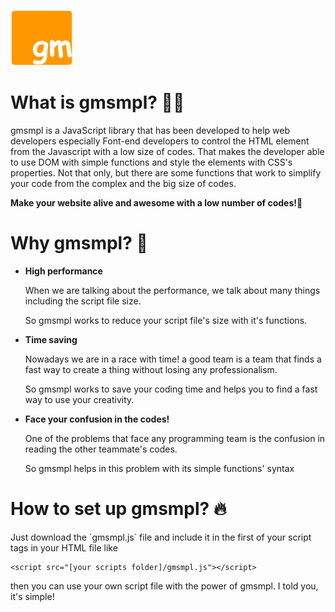 <p ><img src="https://github.com/yahaielbnna/gmsmpl/blob/main/gmsmpl.png" width="100" alt="gmsmpl Logo"></p>

# What is gmsmpl? 🤷‍♂️
 <p>gmsmpl is a JavaScript library that has been developed to help web developers especially Font-end developers to control the HTML element from the Javascript with a low size of codes. That makes the developer able to use DOM with simple functions and style the elements with CSS's properties. Not that only, but there are some functions that work to simplify your code from the complex and the big size of codes.</p>
<b>Make your website alive and awesome with a low number of codes!🌟</b>

# Why gmsmpl? 🤔
<ul>
  <li>
    <b>High performance</b>
    <br/>
    <p>When we are talking about the performance, we talk about many things including the script file size.</p>
     <p>So gmsmpl works to reduce your script file's size with it's functions.</p>
  </li>
  <li>
    <b> Time saving </b><br>
    <p>Nowadays we are in a race with time! a good team is a team that finds a fast way to create a thing without losing any professionalism.</p>
    <p>So gmsmpl works to save your coding time and helps you to find a fast way to use your creativity.</p>
  </li>
  <li>
    <b>Face your confusion in the codes!</b>
    <p>One of the problems that face any programming team is the confusion in reading the other teammate's codes.</p>
    <p>So gmsmpl helps in this problem with its simple functions' syntax</p>
  </li>
</ul>

# How to set up gmsmpl? 🔥

<span>
Just download the `gmsmpl.js` file and include it in the first of your script tags in your HTML file like

```
<script src="[your scripts folder]/gmsmpl.js"></script>
```
then you can use your own script file with the power of gmsmpl. I told you, it's simple!
</span>
